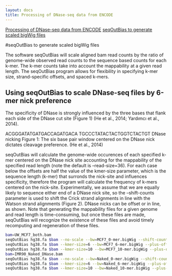 ```yaml
---
layout: docs
title: Processing of DNase-seq data from ENCODE
---
```


<div id="sidebar">
<a href="#">Processing of DNase-seq data from ENCODE</a>
<a href="part2.html">seqOutBias to generate scaled bigWig files</a>
</div>

#seqOutBias to generate scaled bigWig files

The software seqOutBias will scale aligned bam read counts by the ratio of genome-wide observed
read counts to the sequence based counts for each k-mer. The k-mer counts take into account the
mappability at a given read length. The seqOutBias program allows for flexibility in specifying k-mer
size, strand-specific offsets, and spaced k-mers.

## Using seqOutBias to scale DNase-seq files by 6-mer nick preference

The specificity of DNase is strongly influenced by the three bases that flank each side of the DNase cut
site (Figure 1) (He et al., 2014; Yardımcı et al., 2014).

ACGGGATATGATGACCAGATGACA
TGCCCTATACTACTGGTCTACTGT
DNase nicking
Figure 1: The six base pair window centered on the DNase nick dictates cleavage preference. (He et al.,
2014)

seqOutBias will calculate the genome-wide occurences of each specified k-mer centered on the DNase
nick site accounting for the mappability of the specified read length (note the default is –read-size=36).
For each case below the offsets are half the value of the kmer-size parameter, which is the sequence
length (k-mer) that surronds the nick-site and influences specificity, therefore the program will calculate
the frequency of k-mers centered on the nick-site. Experimentally, we assume that we are equally
likely to sequence either end of a DNase nick site, so the –shift-counts parameter is used to shift
the Crick strand alignments in line with the Watson strand alignments (Figure 2). DNase nicks can be
offset or in line, as shown. Note that generating the mappability files for a given genome and read
length is time-consuming, but once these files are made, seqOutBias will recognize the existence of
these files and avoid timely recomputing and regeneration of these files.

```bash
bam=UW_MCF7_both.bam
seqOutBias hg38.fa $bam --no-scale --bw=MCF7_0-mer.bigWig --shift-counts --skip-bed
seqOutBias hg38.fa $bam --kmer-size=6 --bw=MCF7_6-mer.bigWig --plus-offset=3 --minus-offset=3 --shift-counts --skip-bed
seqOutBias hg38.fa $bam --kmer-size=10 --bw=MCF7_10-mer.bigWig --plus-offset=5 --minus-offset=5 --shift-counts --skip-bed
bam=IMR90_Naked_DNase.bam
seqOutBias hg38.fa $bam --no-scale --bw=Naked_0-mer.bigWig --shift-counts --skip-bed
seqOutBias hg38.fa $bam --kmer-size=6 --bw=Naked_6-mer.bigWig --plus-offset=3 --minus-offset=3 --shift-counts --skip-bed
seqOutBias hg38.fa $bam --kmer-size=10 --bw=Naked_10-mer.bigWig --plus-offset=5 --minus-offset=5 --shift-counts --skip-bed
```
